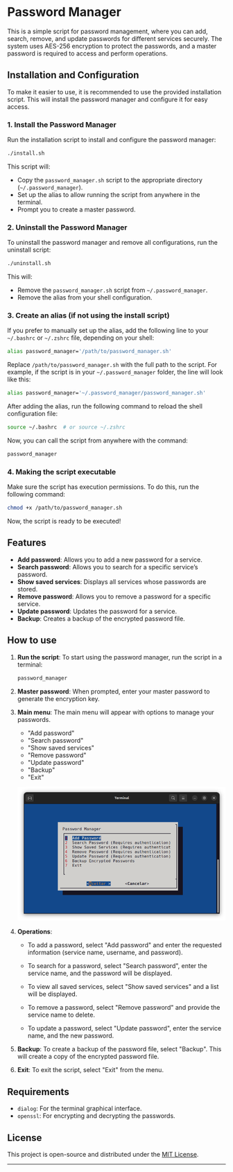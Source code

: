 # Password Manager

This is a simple script for password management, where you can add, search, remove, and update passwords for different services securely. The system uses AES-256 encryption to protect the passwords, and a master password is required to access and perform operations.

## Installation and Configuration

To make it easier to use, it is recommended to use the provided installation script. This will install the password manager and configure it for easy access.

### 1. Install the Password Manager

Run the installation script to install and configure the password manager:

```bash
./install.sh
```

This script will:

- Copy the `password_manager.sh` script to the appropriate directory (`~/.password_manager`).
- Set up the alias to allow running the script from anywhere in the terminal.
- Prompt you to create a master password.

### 2. Uninstall the Password Manager

To uninstall the password manager and remove all configurations, run the uninstall script:

```bash
./uninstall.sh
```

This will:

- Remove the `password_manager.sh` script from `~/.password_manager`.
- Remove the alias from your shell configuration.
  
### 3. Create an alias (if not using the install script)

If you prefer to manually set up the alias, add the following line to your `~/.bashrc` or `~/.zshrc` file, depending on your shell:

```bash
alias password_manager='/path/to/password_manager.sh'
```

Replace `/path/to/password_manager.sh` with the full path to the script. For example, if the script is in your `~/.password_manager` folder, the line will look like this:

```bash
alias password_manager='~/.password_manager/password_manager.sh'
```

After adding the alias, run the following command to reload the shell configuration file:

```bash
source ~/.bashrc  # or source ~/.zshrc
```

Now, you can call the script from anywhere with the command:

```bash
password_manager
```

### 4. Making the script executable

Make sure the script has execution permissions. To do this, run the following command:

```bash
chmod +x /path/to/password_manager.sh
```

Now, the script is ready to be executed!

## Features

- **Add password**: Allows you to add a new password for a service.
- **Search password**: Allows you to search for a specific service’s password.
- **Show saved services**: Displays all services whose passwords are stored.
- **Remove password**: Allows you to remove a password for a specific service.
- **Update password**: Updates the password for a service.
- **Backup**: Creates a backup of the encrypted password file.

## How to use

1. **Run the script**: To start using the password manager, run the script in a terminal:

    ```bash
    password_manager
    ```

2. **Master password**: When prompted, enter your master password to generate the encryption key.

3. **Main menu**: The main menu will appear with options to manage your passwords.

    * "Add password"
    * "Search password"
    * "Show saved services"
    * "Remove password"
    * "Update password"
    * "Backup"
    * "Exit"

    ![screenshot](screenshots/menu.png)

4. **Operations**: 
    - To add a password, select "Add password" and enter the requested information (service name, username, and password).
        
    - To search for a password, select "Search password", enter the service name, and the password will be displayed.
    
    - To view all saved services, select "Show saved services" and a list will be displayed.
    
    - To remove a password, select "Remove password" and provide the service name to delete.
    
    - To update a password, select "Update password", enter the service name, and the new password.

5. **Backup**: To create a backup of the password file, select "Backup". This will create a copy of the encrypted password file.

6. **Exit**: To exit the script, select "Exit" from the menu.

## Requirements

- `dialog`: For the terminal graphical interface.
- `openssl`: For encrypting and decrypting the passwords.

## License

This project is open-source and distributed under the [MIT License](LICENSE.txt).

---